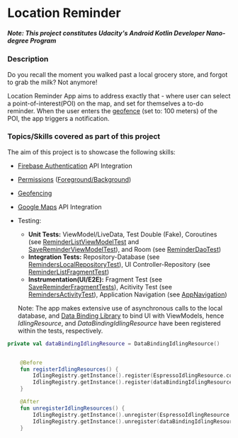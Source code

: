 <h1>Location Reminder</h1>
<h5>Note: This project constitutes Udacity's Android Kotlin Developer Nano-degree Program</h5>

<h3>Description</h3>

Do you recall the moment you walked past a local grocery store, and forgot to grab the milk? Not anymore! 

Location Reminder App aims to address exactly that - where user can select a point-of-interest(POI) on the map, and set for themselves a to-do reminder. When the user enters the [geofence](https://developer.android.com/training/location/geofencing) (set to: 100 meters) of the POI, the app triggers a notification. 

<h3>Topics/Skills covered as part of this project</h3>
The aim of this project is to showcase the following skills:

- [Firebase Authentication](https://firebase.google.com/docs/auth) API Integration
- [Permissions](https://developer.android.com/guide/topics/permissions/overview) ([Foreground/Background](https://developer.android.com/training/location/permissions))
- [Geofencing](https://developer.android.com/training/location/geofencing)
- [Google Maps](https://developers.google.com/android/reference/com/google/android/gms/maps/MapFragment) API Integration
- Testing:
    - __Unit Tests:__ ViewModel/LiveData, Test Double (Fake), Coroutines (see [ReminderListViewModelTest](https://github.com/azzumw/Project4/blob/master/app/src/test/java/com/udacity/project4/locationreminders/reminderslist/RemindersListViewModelTest.kt) and [SaveReminderViewModelTest](https://github.com/azzumw/Project4/blob/master/app/src/test/java/com/udacity/project4/locationreminders/savereminder/SaveReminderViewModelTest.kt)), and Room (see [ReminderDaoTest](https://github.com/azzumw/Project4/blob/master/app/src/androidTest/java/com/udacity/project4/locationreminders/data/local/RemindersDaoTest.kt))
    - __Integration Tests:__ Repository-Database (see [RemindersLocalRepositoryTest](https://github.com/azzumw/Project4/blob/master/app/src/androidTest/java/com/udacity/project4/locationreminders/data/local/RemindersLocalRepositoryTest.kt)), UI Controller-Repository (see [ReminderListFragmentTest](https://github.com/azzumw/Project4/blob/master/app/src/androidTest/java/com/udacity/project4/locationreminders/reminderslist/ReminderListFragmentTest.kt))
    - __Instrumentation(UI/E2E):__ Fragment Test (see [SaveReminderFragmentTests](https://github.com/azzumw/Project4/blob/master/app/src/androidTest/java/com/udacity/project4/locationreminders/SaveReminderFragmentTests.kt)), Acitivity Test (see [RemindersActivityTest](https://github.com/azzumw/Project4/blob/master/app/src/androidTest/java/com/udacity/project4/RemindersActivityTest.kt)), Application Navigation (see [AppNavigation](https://github.com/azzumw/Project4/blob/master/app/src/androidTest/java/com/udacity/project4/AppNavigation.kt))

    Note: The app makes extensive use of asynchronous calls to the local database, and [Data Binding Library](https://developer.android.com/topic/libraries/data-binding) to bind UI with ViewModels, hence 
    _IdlingResource_, and _DataBindingIdlingResource_ have been registered within the tests, respectively. 

```kotlin
private val dataBindingIdlingResource = DataBindingIdlingResource()


    @Before
    fun registerIdlingResources() {
        IdlingRegistry.getInstance().register(EspressoIdlingResource.countingIdlingResource)
        IdlingRegistry.getInstance().register(dataBindingIdlingResource)
    }

    @After
    fun unregisterIdlingResources() {
        IdlingRegistry.getInstance().unregister(EspressoIdlingResource.countingIdlingResource)
        IdlingRegistry.getInstance().unregister(dataBindingIdlingResource)
    }
    
```


